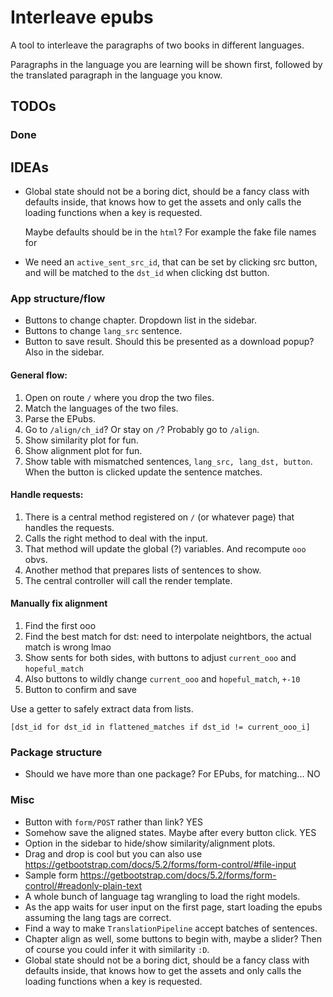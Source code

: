 # Interleave epubs

A tool to interleave the paragraphs of two books in different languages.

Paragraphs in the language you are learning will be shown first,
followed by the translated paragraph in the language you know.

## TODOs

### Done

## IDEAs

* Global state should not be a boring dict,
  should be a fancy class with defaults inside,
  that knows how to get the assets
  and only calls the loading functions when a key is requested.

  Maybe defaults should be in the `html`?
  For example the fake file names for 

* We need an `active_sent_src_id`, that can be set by clicking src button,
  and will be matched to the `dst_id` when clicking dst button.

### App structure/flow

* Buttons to change chapter.
  Dropdown list in the sidebar.
* Buttons to change `lang_src` sentence.
* Button to save result.
  Should this be presented as a download popup?
  Also in the sidebar.

#### General flow:

1. Open on route `/` where you drop the two files.
1. Match the languages of the two files.
1. Parse the EPubs.
1. Go to `/align/ch_id`? Or stay on `/`? Probably go to `/align`.
1. Show similarity plot for fun.
1. Show alignment plot for fun.
1. Show table with mismatched sentences, `lang_src, lang_dst, button`.
   When the button is clicked update the sentence matches.

#### Handle requests:

1. There is a central method registered on `/` (or whatever page) that handles the requests.
1. Calls the right method to deal with the input.
1. That method will update the global (?) variables.
   And recompute `ooo` obvs.
1. Another method that prepares lists of sentences to show.
1. The central controller will call the render template.

#### Manually fix alignment

1. Find the first ooo
1. Find the best match for dst:
   need to interpolate neightbors, the actual match is wrong lmao
1. Show sents for both sides,
   with buttons to adjust `current_ooo` and `hopeful_match`
1. Also buttons to wildly change `current_ooo` and `hopeful_match`, `+-10`
1. Button to confirm and save

Use a getter to safely extract data from lists.

`[dst_id for dst_id in flattened_matches if dst_id != current_ooo_i]`

### Package structure

* Should we have more than one package? For EPubs, for matching... NO

### Misc

* Button with `form/POST` rather than link? YES
* Somehow save the aligned states.
  Maybe after every button click. YES
* Option in the sidebar to hide/show similarity/alignment plots.
* Drag and drop is cool but you can also use
  https://getbootstrap.com/docs/5.2/forms/form-control/#file-input
* Sample form
  https://getbootstrap.com/docs/5.2/forms/form-control/#readonly-plain-text
* A whole bunch of language tag wrangling to load the right models.
* As the app waits for user input on the first page,
  start loading the epubs assuming the lang tags are correct.
* Find a way to make `TranslationPipeline` accept batches of sentences.
* Chapter align as well,
  some buttons to begin with,
  maybe a slider?
  Then of course you could infer it with similarity `:D`.
* Global state should not be a boring dict,
  should be a fancy class with defaults inside,
  that knows how to get the assets
  and only calls the loading functions when a key is requested.
